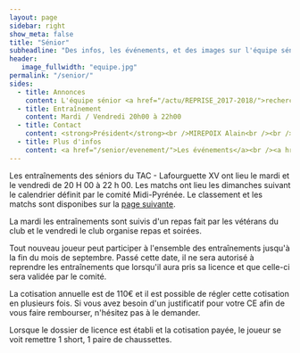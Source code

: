 ```yaml
---
layout: page
sidebar: right
show_meta: false
title: "Sénior"
subheadline: "Des infos, les événements, et des images sur l'équipe sénior"
header:
   image_fullwidth: "equipe.jpg"
permalink: "/senior/"
sides:
  - title: Annonces
    content: L'équipe sénior <a href="/actu/REPRISE_2017-2018/">recherche des joueurs</a> pour la saison prochaine. Si vous êtes intéressés, merci de nous contacter. (<a href="mailto:tac.rugby.xv.contact@gmail.com">mail</a> ou <a href="https://www.facebook.com/groups/228361697228044/?fref=ts">Facebook</a>)
  - title: Entraînement
    content: Mardi / Vendredi 20h00 à 22h00
  - title: Contact
    content: <strong>Président</strong><br />MIREPOIX Alain<br /><br /><strong>Entraîneur</strong><br />REVEILLE Éric<br />VILLENAVE Yann<br />
  - title: Plus d'infos
    content: <a href="/senior/evenement/">Les événements</a><br /><a href="/senior/classement/">Le classement et les résultats</a><br /> <a href="/senior/photo/">Les photos</a><br /><a href="/senior/billet/">Les billets</a>
---
```

Les entraînements des séniors du TAC - Lafourguette XV ont lieu le mardi et le vendredi de 20 H 00 à 22 h 00. Les matchs ont lieu les dimanches suivant le calendrier définit par le comité Midi-Pyrénée. Le classement et les matchs sont disponibes sur la [page suivante](/senior/classement/).

La mardi les entraînements sont suivis d'un repas fait par les vétérans du club et le vendredi le club organise repas et soirées. 

Tout nouveau joueur peut participer à l'ensemble des entraînements jusqu'à la fin du mois de septembre. Passé cette date, il ne sera autorisé à reprendre les entraînements que lorsqu'il aura pris sa licence et que celle-ci sera validée par le comité.

La cotisation annuelle est de 110€ et il est possible de régler cette cotisation en plusieurs fois. Si vous avez besoin d'un justificatif pour votre CE afin de vous faire rembourser, n'hésitez pas à le demander.

Lorsque le dossier de licence est établi et la cotisation payée, le joueur se voit remettre 1 short, 1 paire de chaussettes.
